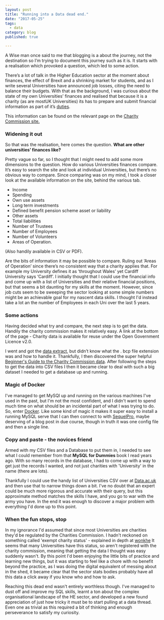 ```yaml
---
layout: post
title: "Running into a Data dead end."
date: "2017-05-25"
tags:
  - data
category: blog
published: true

---
```


A Wise man once said to me that blogging is a about the journey, not the destination so I’m trying to document this journey such as it is. It starts with a realisation which provoked a question, which led to some action.

There’s a lot of talk in the Higher Education sector at the moment about finances, the effect of Brexit and a shrinking market for students, and as I write several Universities have announced job losses, citing the need to balance their budgets. With that as the background, I was curious about the state of my own Universities’ finances and realised that because it is a charity (as are mostUK Universities) its has to prepare and submit financial information as part of it’s [duties][duties].

This information can be found on the relevant page on the [Charity Commission site.][page]

### Widening it out

So that was the realisation, here comes the question. __What are other universities’ finances like?__

Pretty vague so far, so I thought that I might need to add some more dimensions to the question. How do various Universities finances compare. It’s easy to search the site and look at individual Universities, but there’s no obvious way to compare. Since comparing was on my mind, I took a closer look at the available information on the site, behind the various tab.

- Income
- Spending
- Own use assets
- Long term investments
- Defined benefit pension scheme asset or liability
- Other assets
- Total liabilities
- Number of Trustees
- Number of Employees
- Number of Volunteers
- Areas of Operation.

(Also handily available in CSV or PDF).

Are the bits of information it may be possible to compare. Ruling out ‘Areas of Operation’ since there’s no consistent way that a charity applies that. For example my University defines it as ‘throughout Wales’ yet  Cardiff University says ‘Cardiff’.  I initially thought that I could use the financial info and  come up with a list of Universities and their relative financial positions, but that seems a bit daunting for my skills at the moment. However, since job cuts seem to be sweeping the sector looking at some simple numbers might be an achievable goal for my nascent data skills. I thought I'd instead take a lot an the number of Employees in each Uni over the last 5 years.

### Some actions

Having decided what try and compare, the next step is to get the data. Handily the charity commission makes it relatively easy.
A link at the bottom of the page - Charity data is available for reuse under the Open Government Licence v2.0.

I went and got the [data extract][extract], but didn’t know what the . bcp file extension was and how to handle it. Thankfully, I then discovered the super helpful [Beginner's Guide to the Charity Commission data][guide]. After following the steps to get the data into CSV files I then it became clear to deal with such a big dataset I needed to get a database up and running.

### Magic of Docker

I've managed to get MySQl up and running on the various machines I've used in the past, but I'm not the most confident, and I didn't want to spend much time on what should be an incidental part of what I was trying to do. So, enter [Docker][docker]. Like some kind of magic it makes it super easy to install a running MySQL serve that I can then connect to with [SequelPro][pro], maybe deserving of a blog post in due course, though in truth it was one config file and then a single line.

### Copy and paste - the novices friend

Armed with my CSV files and a Database to put them in, I needed to see what I could remember from that __MySQL for Dummies__ book I read years ago. With so many records in the database, I had to come up with a way to get just the records I wanted, and not just charities with 'University' in the name (there are lots).

Thankfully I could use the handy list of Universities CSV over at [Data.ac.uk][unilist] and then use that to narrow things down a bit. I've no doubt that an expert could be much more rigorous and accurate with their query, but this approximate method matches the skills I have, and you go to war with the army you have. In the end it was enough to discover a major problem with everything I'd done up to this point.

### When the fun stops, stop

In my ignorance I'd assumed that since most Universities are charities they'd be regulated by the Charities Commission. I hadn't reckoned on something called 'exempt charity status' - explained in depth at [wonkhe][wonkhe] It seems that many Universities have this status, so aren't registered with the charity commission, meaning that getting the data I thought was easy suddenly wasn't. By this point I'd been enjoying the little bits of practice and learning new things, but it was starting to feel like a chore with no benefit beyond the practice, as I was doing the digital equivalent of messing about in the shed, it became clear that the sector stats bodies probably have all this data a click away if you know who and how to ask.

Reaching this dead end wasn't entirely worthless though. I've managed to dust off and improve my SQL skills, learnt a ton about the complex organisational landscape of the HE sector, and developed a new found appreciation of just how tricky it must be to start pulling at a data thread. Even one as trivial as this required a bit of thinking and enough perseverance to satisfy my curiosity.


[docker]: https://www.docker.com/
[pro]: https://www.sequelpro.com/
[wonkhe]: http://wonkhe.com/blogs/charity-commission-rules-and-universities-charitable-status/
[unilist]: http://learning-provider.data.ac.uk/
[duties]:https://www.gov.uk/government/publications/the-essential-trustee-what-you-need-to-know-cc3/the-essential-trustee-what-you-need-to-know-what-you-need-to-do#s5
[page]: http://beta.charitycommission.gov.uk/charity-details?regid=1140312&subid=0
[extract]: http://data.charitycommission.gov.uk/default.aspx
[guide]: https://github.com/ncvo/charity-commission-extract/blob/master/beginners-guide.md
